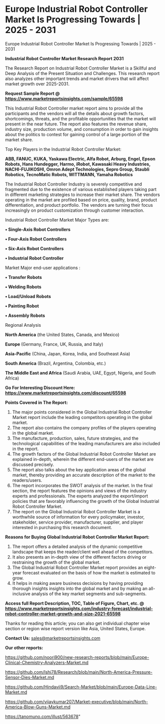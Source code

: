 # Europe Industrial Robot Controller Market Is Progressing Towards | 2025 - 2031
Europe Industrial Robot Controller Market Is Progressing Towards | 2025 - 2031

<strong>Industrial Robot Controller Market Research Report 2031</strong>

The Research Report on Industrial Robot Controller Market is a Skillful and Deep Analysis of the Present Situation and Challenges. This research report also analyzes other important trends and market drivers that will affect market growth over 2025-2031.

<strong>Request Sample Report @ <a href=https://www.marketreportsinsights.com/sample/65598>https://www.marketreportsinsights.com/sample/65598</a></strong>

This Industrial Robot Controller market report aims to provide all the participants and the vendors will all the details about growth factors, shortcomings, threats, and the profitable opportunities that the market will present in the near future. The report also features the revenue share, industry size, production volume, and consumption in order to gain insights about the politics to contest for gaining control of a large portion of the market share.

Top Key Players in the Industrial Robot Controller Market:

<strong>ABB, FANUC, KUKA, Yaskawa Electric, Alfa Robot, Arburg, Engel, Epson Robots, Hans Hundegger, Harmo, iRobot, Kawasaki Heavy Industries, NACHI-FUJIKOSHI, Omron Adept Technologies, Sepro Group, Staubli Robotics, TecnoMatic Robots, WITTMANN, Yamaha Robotics</strong>

The Industrial Robot Controller Industry is severely competitive and fragmented due to the existence of various established players taking part in different marketing strategies to increase their market share. The vendors operating in the market are profiled based on price, quality, brand, product differentiation, and product portfolio. The vendors are turning their focus increasingly on product customization through customer interaction.

Industrial Robot Controller Market Major Types are:

<strong>• Single-Axis Robot Controllers

• Four-Axis Robot Controllers

• Six-Axis Robot Controllers

• Industrial Robot Controller</strong>

Market Major end-user applications :

<strong>• Transfer Robots

• Welding Robots

• Load/Unload Robots

• Painting Robot

• Assembly Robots</strong>

Regional Analysis

</u><strong><b>North America</b></strong> (the United States, Canada, and Mexico)

<strong><b>Europe </b></strong>(Germany, France, UK, Russia, and Italy)

<strong><b>Asia-Pacific</b></strong> (China, Japan, Korea, India, and Southeast Asia)

<strong><b>South America</b></strong> (Brazil, Argentina, Colombia, etc.)

<strong><b>The Middle East and Africa</b></strong> (Saudi Arabia, UAE, Egypt, Nigeria, and South Africa)

<strong>Go For Interesting Discount Here: <a href=https://www.marketreportsinsights.com/discount/65598>https://www.marketreportsinsights.com/discount/65598</a></strong>

<strong>Points Covered in The Report:</strong>
<ol>
  <li>The major points considered in the Global Industrial Robot Controller Market report include the leading competitors operating in the global market.</li>
  <li>The report also contains the company profiles of the players operating in the global market.</li>
  <li>The manufacture, production, sales, future strategies, and the technological capabilities of the leading manufacturers are also included in the report.</li>
  <li>The growth factors of the Global Industrial Robot Controller Market are explained in-depth, wherein the different end-users of the market are discussed precisely.</li>
  <li>The report also talks about the key application areas of the global market, thereby providing an accurate description of the market to the readers/users.</li>
  <li>The report incorporates the SWOT analysis of the market. In the final section, the report features the opinions and views of the industry experts and professionals. The experts analyzed the export/import policies that are favorably influencing the growth of the Global Industrial Robot Controller Market.</li>
  <li>The report on the Global Industrial Robot Controller Market is a worthwhile source of information for every policymaker, investor, stakeholder, service provider, manufacturer, supplier, and player interested in purchasing this research document.</li>
</ol>
<strong>Reasons for Buying Global Industrial Robot Controller Market Report:</strong>

<ol>
  <li>The report offers a detailed analysis of the dynamic competitive landscape that keeps the reader/client well ahead of the competitors.</li>
  <li>It also presents an in-depth view of the different factors driving or restraining the growth of the global market.</li>
  <li>The Global Industrial Robot Controller Market report provides an eight-year forecast evaluated on the basis of how the market is estimated to grow.</li>
  <li>It helps in making aware business decisions by having providing thorough insights insights into the global market and by making an all-inclusive analysis of the key market segments and sub-segments.</li>
</ol>
<strong>Access full Report Description, TOC, Table of Figure, Chart, etc. @ <a href=https://www.marketreportsinsights.com/industry-forecast/industrial-robot-controller-market-growth-and-size-2021-65598>https://www.marketreportsinsights.com/industry-forecast/industrial-robot-controller-market-growth-and-size-2021-65598</a></strong>


Thanks for reading this article; you can also get individual chapter wise section or region wise report version like Asia, United States, Europe.

<strong>Contact Us:</strong>
sales@marketreportsinsights.com

<strong>Our other reports:</strong>

<a href=https://github.com/noori900/new-research-reports/blob/main/Europe-Clinical-Chemistry-Analyzers-Market.md>https://github.com/noori900/new-research-reports/blob/main/Europe-Clinical-Chemistry-Analyzers-Market.md</a>

<a href=https://github.com/Ishi78/Research/blob/main/North-America-Pressure-Sensor-Dies-Market.md>https://github.com/Ishi78/Research/blob/main/North-America-Pressure-Sensor-Dies-Market.md</a>

<a href=https://github.com/Hindavii9/Search-Market/blob/main/Europe-Data-Line-Market.md>https://github.com/Hindavii9/Search-Market/blob/main/Europe-Data-Line-Market.md</a>

<a href=https://github.com/vijaykumar207/Market-executive/blob/main/North-America-Blow-Guns-Market.md>https://github.com/vijaykumar207/Market-executive/blob/main/North-America-Blow-Guns-Market.md</a>

<a href=https://tanomuno.com/illust/563678>https://tanomuno.com/illust/563678</a>"
